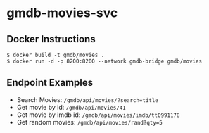 # gmdb-movies-svc

## Docker Instructions
````
$ docker build -t gmdb/movies .
$ docker run -d -p 8200:8200 --network gmdb-bridge gmdb/movies
````

## Endpoint Examples
* Search Movies: `/gmdb/api/movies/?search=title`
* Get movie by id: `/gmdb/api/movies/41`
* Get movie by imdb id: `/gmdb/api/movies/imdb/tt0991178`
* Get random movies: `/gmdb/api/movies/rand?qty=5`

